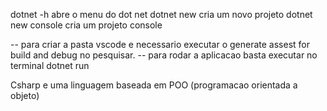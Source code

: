 dotnet -h  abre o menu do dot net
dotnet new cria um novo projeto
dotnet new console cria um projeto console

-- para criar a pasta vscode e necessario executar o generate assest for build and debug no pesquisar.
-- para rodar a aplicacao basta executar no terminal dotnet run



Csharp e uma linguagem baseada em POO (programacao orientada a objeto)

